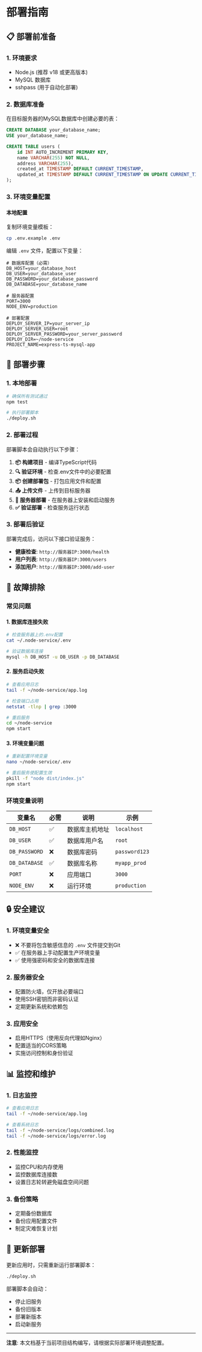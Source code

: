 # 部署指南

## 📋 部署前准备

### 1. 环境要求
- Node.js (推荐 v18 或更高版本)
- MySQL 数据库
- sshpass (用于自动化部署)

### 2. 数据库准备
在目标服务器的MySQL数据库中创建必要的表：

```sql
CREATE DATABASE your_database_name;
USE your_database_name;

CREATE TABLE users (
    id INT AUTO_INCREMENT PRIMARY KEY,
    name VARCHAR(255) NOT NULL,
    address VARCHAR(255),
    created_at TIMESTAMP DEFAULT CURRENT_TIMESTAMP,
    updated_at TIMESTAMP DEFAULT CURRENT_TIMESTAMP ON UPDATE CURRENT_TIMESTAMP
);
```

### 3. 环境变量配置

#### 本地配置
复制环境变量模板：
```bash
cp .env.example .env
```

编辑 `.env` 文件，配置以下变量：

```env
# 数据库配置（必需）
DB_HOST=your_database_host
DB_USER=your_database_user
DB_PASSWORD=your_database_password
DB_DATABASE=your_database_name

# 服务器配置
PORT=3000
NODE_ENV=production

# 部署配置
DEPLOY_SERVER_IP=your_server_ip
DEPLOY_SERVER_USER=root
DEPLOY_SERVER_PASSWORD=your_server_password
DEPLOY_DIR=~/node-service
PROJECT_NAME=express-ts-mysql-app
```

## 🚀 部署步骤

### 1. 本地部署
```bash
# 确保所有测试通过
npm test

# 执行部署脚本
./deploy.sh
```

### 2. 部署过程
部署脚本会自动执行以下步骤：

1. **📦 构建项目** - 编译TypeScript代码
2. **🔍 验证环境** - 检查.env文件中的必要配置
3. **📦 创建部署包** - 打包应用文件和配置
4. **📤 上传文件** - 上传到目标服务器
5. **🔧 服务器部署** - 在服务器上安装和启动服务
6. **✅ 验证部署** - 检查服务运行状态

### 3. 部署后验证

部署完成后，访问以下接口验证服务：

- **健康检查**: `http://服务器IP:3000/health`
- **用户列表**: `http://服务器IP:3000/users`
- **添加用户**: `http://服务器IP:3000/add-user`

## 🔧 故障排除

### 常见问题

#### 1. 数据库连接失败
```bash
# 检查服务器上的.env配置
cat ~/.node-service/.env

# 验证数据库连接
mysql -h DB_HOST -u DB_USER -p DB_DATABASE
```

#### 2. 服务启动失败
```bash
# 查看应用日志
tail -f ~/node-service/app.log

# 检查端口占用
netstat -tlnp | grep :3000

# 重启服务
cd ~/node-service
npm start
```

#### 3. 环境变量问题
```bash
# 重新配置环境变量
nano ~/node-service/.env

# 重启服务使配置生效
pkill -f "node dist/index.js"
npm start
```

### 环境变量说明

| 变量名 | 必需 | 说明 | 示例 |
|--------|------|------|------|
| `DB_HOST` | ✅ | 数据库主机地址 | `localhost` |
| `DB_USER` | ✅ | 数据库用户名 | `root` |
| `DB_PASSWORD` | ❌ | 数据库密码 | `password123` |
| `DB_DATABASE` | ✅ | 数据库名称 | `myapp_prod` |
| `PORT` | ❌ | 应用端口 | `3000` |
| `NODE_ENV` | ❌ | 运行环境 | `production` |

## 🔒 安全建议

### 1. 环境变量安全
- ❌ 不要将包含敏感信息的 `.env` 文件提交到Git
- ✅ 在服务器上手动配置生产环境变量
- ✅ 使用强密码和安全的数据库连接

### 2. 服务器安全
- 配置防火墙，仅开放必要端口
- 使用SSH密钥而非密码认证
- 定期更新系统和依赖包

### 3. 应用安全
- 启用HTTPS（使用反向代理如Nginx）
- 配置适当的CORS策略
- 实施访问控制和身份验证

## 📊 监控和维护

### 1. 日志监控
```bash
# 查看应用日志
tail -f ~/node-service/app.log

# 查看系统日志
tail -f ~/node-service/logs/combined.log
tail -f ~/node-service/logs/error.log
```

### 2. 性能监控
- 监控CPU和内存使用
- 监控数据库连接数
- 设置日志轮转避免磁盘空间问题

### 3. 备份策略
- 定期备份数据库
- 备份应用配置文件
- 制定灾难恢复计划

## 🔄 更新部署

更新应用时，只需重新运行部署脚本：

```bash
./deploy.sh
```

部署脚本会自动：
- 停止旧服务
- 备份旧版本
- 部署新版本
- 启动新服务

---

**注意**: 本文档基于当前项目结构编写，请根据实际部署环境调整配置。